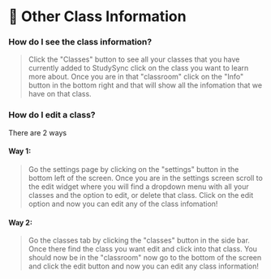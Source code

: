 # 📙 Other Class Information

### How do I see the class information?

> Click the "Classes" button to see all your classes that you have currently added to StudySync click on the class you want to learn more about. Once you are in that "classroom" click on the "Info" button in the bottom right and that will show all the infomation that we have on that class.

### How do I edit a class?

There are 2 ways

#### Way 1:

> Go the settings page by clicking on the "settings" button in the bottom left of the screen. Once you are in the settings screen scroll to the edit widget where you will find a dropdown menu with all your classes and the option to edit, or delete that class. Click on the edit option and now you can edit any of the class infomation!

#### Way 2:

> Go the classes tab by clicking the "classes" button in the side bar. Once there find the class you want  edit and click into that class. You should now be in the "classroom" now go to the bottom of the screen and click the edit button and now you can edit any class information!
